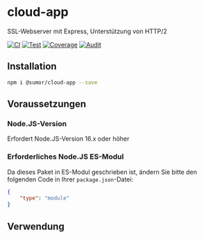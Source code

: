 # cloud-app
SSL-Webserver mit Express, Unterstützung von HTTP/2

[![CI](https://github.com/sumor-cloud/cloud-app/actions/workflows/ci.yml/badge.svg)](https://github.com/sumor-cloud/cloud-app/actions/workflows/ci.yml)
[![Test](https://github.com/sumor-cloud/cloud-app/actions/workflows/ut.yml/badge.svg)](https://github.com/sumor-cloud/cloud-app/actions/workflows/ut.yml)
[![Coverage](https://github.com/sumor-cloud/cloud-app/actions/workflows/coverage.yml/badge.svg)](https://github.com/sumor-cloud/cloud-app/actions/workflows/coverage.yml)
[![Audit](https://github.com/sumor-cloud/cloud-app/actions/workflows/audit.yml/badge.svg)](https://github.com/sumor-cloud/cloud-app/actions/workflows/audit.yml)

## Installation
```bash
npm i @sumor/cloud-app --save
```

## Voraussetzungen

### Node.JS-Version
Erfordert Node.JS-Version 16.x oder höher

### Erforderliches Node.JS ES-Modul
Da dieses Paket in ES-Modul geschrieben ist,
ändern Sie bitte den folgenden Code in Ihrer `package.json`-Datei:
```json
{
    "type": "module"
}
```

## Verwendung